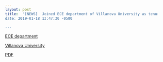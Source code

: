 ```yaml
---
layout: post
title:  "[NEWS]  Joined ECE department of Villanova University as tenure-track assistant professor this fall. I am looking for self-motivated Ph.D. students to join my group working on energy-efficient machine learning accelerator. For more information, please look here. 
date: 2019-01-18 13:47:30 -0500

---
```


[ECE department](https://www1.villanova.edu/villanova/engineering/departments/ece.html)

[Villanova University](https://www1.villanova.edu/university.html)

[PDF](http://www.ece.villanova.edu/~xjiao/other/recruit.pdf)
